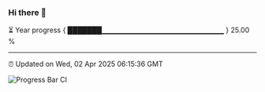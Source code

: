 ### Hi there 👋

⏳ Year progress { ███████▁▁▁▁▁▁▁▁▁▁▁▁▁▁▁▁▁▁▁▁▁▁▁ } 25.00 %

---

⏰ Updated on Wed, 02 Apr 2025 06:15:36 GMT

![Progress Bar CI](https://github.com/Shyam-Makwana/GitHub-Actions-Demo/workflows/Progress%20Bar%20CI/badge.svg)
